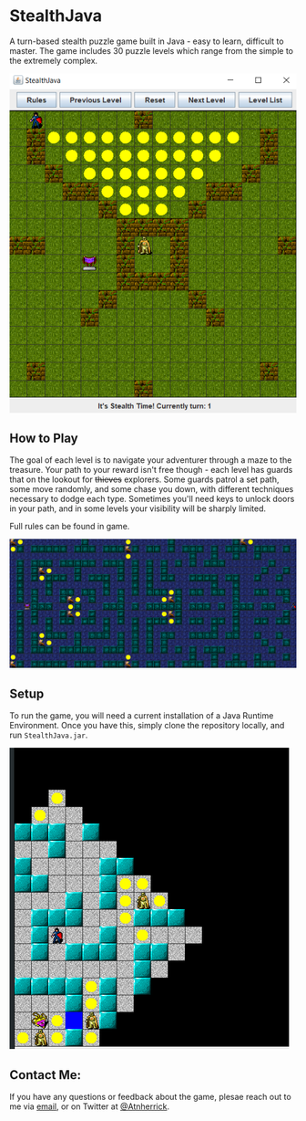# StealthJava
A turn-based stealth puzzle game built in Java - easy to learn, difficult to master. The game includes 30 puzzle levels which range from the simple to the extremely complex. 

![](sample1.png)

## How to Play

The goal of each level is to navigate your adventurer through a maze to the treasure. Your path to your reward isn't free though - each level has guards that on the lookout for ~~thieves~~ explorers. Some guards patrol a set path, some move randomly, and some chase you down, with different techniques necessary to dodge each type. Sometimes you'll need keys to unlock doors in your path, and in some levels your visibility will be sharply limited.

Full rules can be found in game.

![](files/Screenshots/sample2.png)

## Setup

To run the game, you will need a current installation of a Java Runtime Environment. Once you have this, simply clone the repository locally, and run `StealthJava.jar`. 

![](files/Screenshots/sample3.png)

## Contact Me:

If you have any questions or feedback about the game, plesae reach out to me via [email](mailto:atnherrick@gmail.com?subject=[GitHub]%20Draft%20Elo%20Model), or on Twitter at [@Atnherrick](https://mobile.twitter.com/atnherrick).

